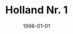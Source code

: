 ---
type: collaboration
title: Holland Nr. 1
artist: Offside
date: 1998-01-01
img: /images/collaborations/offside.jpg
discs:
  - tracks:
    - Holland Nr. 1
    - title: Holland Nr. 1
      subtitle: Instrumentale Versie
credits:
  - key: Artwork
    value: Robby Valentine
---
